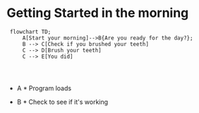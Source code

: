 # Getting Started in the morning #

```mermaid
 flowchart TD;
     A[Start your morning]-->B{Are you ready for the day?};
     B --> C[Check if you brushed your teeth]
     C --> D[Brush your teeth]
     C --> E[You did]
     
    
    

```

* A * Program loads

* B * Check to see if it's working

 